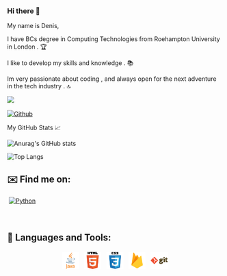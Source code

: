 ### Hi there 👋

My name is Denis,  

I have BCs degree in Computing Technologies from Roehampton University in London . 	:trophy:

 I like to develop my skills and knowledge . :books:

Im very passionate about coding , and always open for the next adventure in the tech industry . :top:





<!--
**DenisPasha/DenisPasha** is a ✨ _special_ ✨ repository because its `README.md` (this file) appears on your GitHub profile.

Here are some ideas to get you started:

- 🔭 I’m currently working on ...
- 🌱 I’m currently learning ...
- 👯 I’m looking to collaborate on ...
- 🤔 I’m looking for help with ...
- 💬 Ask me about ...
- 📫 How to reach me: ...
- 😄 Pronouns: ...
- ⚡ Fun fact: ...
-->
![](https://visitor-badge.laobi.icu/badge?page_id=DenisPasha.DenisPasha)


[![Github](https://img.shields.io/github/followers/DenisPasha?label=Follow&style=social)](https://github.com/DenisPasha)

My GitHub Stats :chart_with_upwards_trend:

![Anurag's GitHub stats](https://github-readme-stats.vercel.app/api?username=DenisPasha&show_icons=true&theme=tokyonight)



![Top Langs](https://github-readme-stats.vercel.app/api/top-langs/?username=DenisPasha&theme=tokyonight)



## ✉️ Find me on:


<p align="center">

 <a href="mailto:pashasoft95@gmail.com"> <img src="https://cdn.jsdelivr.net/npm/simple-icons@v3/icons/gmail.svg" alt="Python" height="40" style="vertical-align:top; margin:4px"></a>

</p>

<br />

## 🧰 Languages and Tools:
<p align="center">
<img src="https://raw.githubusercontent.com/github/explore/80688e429a7d4ef2fca1e82350fe8e3517d3494d/topics/java/java.png" alt="Java" height="40" style="vertical-align:top; margin:4px">
<img src="https://raw.githubusercontent.com/github/explore/80688e429a7d4ef2fca1e82350fe8e3517d3494d/topics/html/html.png" alt="Javascript" height="40" style="vertical-align:top; margin:4px">
<img src="https://raw.githubusercontent.com/github/explore/80688e429a7d4ef2fca1e82350fe8e3517d3494d/topics/css/css.png" alt="VS Code" height="40" style="vertical-align:top; margin:4px">
<img src="https://raw.githubusercontent.com/github/explore/80688e429a7d4ef2fca1e82350fe8e3517d3494d/topics/firebase/firebase.png" alt="VS Code" height="40" style="vertical-align:top; margin:4px">
<img src="https://raw.githubusercontent.com/github/explore/80688e429a7d4ef2fca1e82350fe8e3517d3494d/topics/git/git.png" alt="VS Code" height="40" style="vertical-align:top; margin:4px">









</p>






